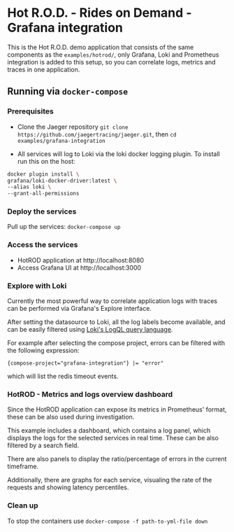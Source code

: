 # Hot R.O.D. - Rides on Demand  - Grafana integration

This is the Hot R.O.D. demo application that consists of the same components as the `examples/hotrod/`, only Grafana, Loki and Prometheus integration is added to this setup, so you can correlate logs, metrics and traces in one application.

## Running via `docker-compose`

### Prerequisites

* Clone the Jaeger repository `git clone https://github.com/jaegertracing/jaeger.git`, then `cd examples/grafana-integration`

* All services will log to Loki via the loki docker logging plugin.
To install run this on the host:

```bash
docker plugin install \
grafana/loki-docker-driver:latest \
--alias loki \
--grant-all-permissions
```

### Deploy the services

Pull up the services: `docker-compose up` 

### Access the services
* HotROD application at http://localhost:8080
* Access Grafana UI at http://localhost:3000

### Explore with Loki

Currently the most powerful way to correlate application logs with traces can be performed via Grafana's Explore interface.

After setting the datasource to Loki, all the log labels become available, and can be easily filtered using [Loki's LogQL query language](https://grafana.com/docs/loki/latest/logql/).

For example after selecting the compose project, errors can be filtered with the following expression:

```
{compose-project="grafana-integration"} |= "error"
```

which will list the redis timeout events.

### HotROD - Metrics and logs overview dashboard

Since the HotROD application can expose its metrics in Prometheus' format, these can be also used during investigation.

This example includes a dashboard, which contains a log panel, which displays the logs for the selected services in real time. These can be also filtered by a search field.

There are also panels to display the ratio/percentage of errors in the current timeframe.

Additionally, there are graphs for each service, visualing the rate of the requests and showing latency percentiles.

### Clean up

To stop the containers use `docker-compose -f path-to-yml-file down`

